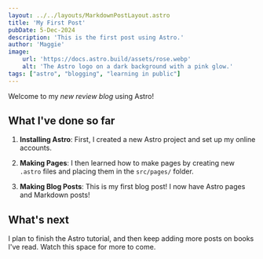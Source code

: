 ```yaml
---
layout: ../../layouts/MarkdownPostLayout.astro
title: 'My First Post'
pubDate: 5-Dec-2024
description: 'This is the first post using Astro.'
author: 'Maggie'
image:
    url: 'https://docs.astro.build/assets/rose.webp'
    alt: 'The Astro logo on a dark background with a pink glow.'
tags: ["astro", "blogging", "learning in public"]
---
```

Welcome to my _new review blog_ using Astro! 

## What I've done so far

1. **Installing Astro**: First, I created a new Astro project and set up my online accounts.

2. **Making Pages**: I then learned how to make pages by creating new `.astro` files and placing them in the `src/pages/` folder.

3. **Making Blog Posts**: This is my first blog post! I now have Astro pages and Markdown posts!

## What's next

I plan to finish the Astro tutorial, and then keep adding more posts on books I've read. Watch this space for more to come.
